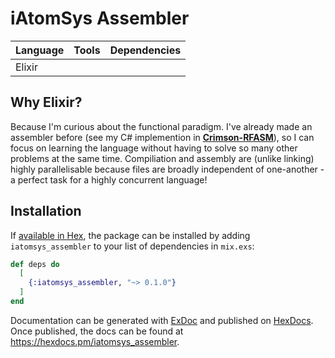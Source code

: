 # iAtomSys Assembler
| Language | Tools | Dependencies |
| -------- | ----- | ------------ |
| Elixir   |       |              |

## Why Elixir?
Because I'm curious about the functional paradigm.
I've already made an assembler before (see my C# implemention in [**Crimson-RFASM**](https://github.com/atom-dispencer/Crimson-RFASM)), so I can focus on learning the language without having to solve so many other problems at the same time.
Compiliation and assembly are (unlike linking) highly parallelisable because files are broadly independent of one-another - a perfect task for a highly concurrent language!


## Installation

If [available in Hex](https://hex.pm/docs/publish), the package can be installed
by adding `iatomsys_assembler` to your list of dependencies in `mix.exs`:

```elixir
def deps do
  [
    {:iatomsys_assembler, "~> 0.1.0"}
  ]
end
```

Documentation can be generated with [ExDoc](https://github.com/elixir-lang/ex_doc)
and published on [HexDocs](https://hexdocs.pm). Once published, the docs can
be found at <https://hexdocs.pm/iatomsys_assembler>.

